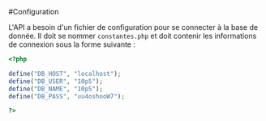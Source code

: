#Configuration

L'API a besoin d'un fichier de configuration pour se connecter à la base de donnée. Il doit se nommer `constantes.php` et doit contenir les informations de connexion sous la forme suivante :

```php
<?php

define("DB_HOST", "localhost");
define("DB_USER", "10p5");
define("DB_NAME", "10p5");
define("DB_PASS", "uu4oshooW7");

?>
```
